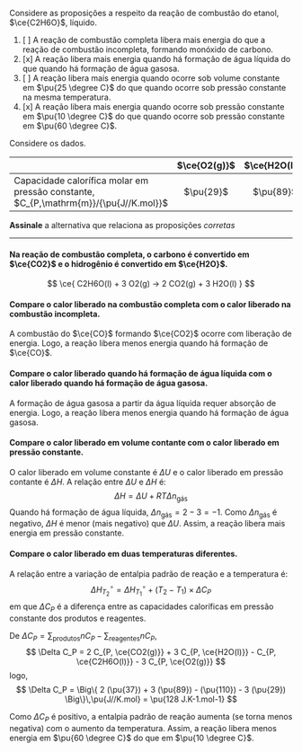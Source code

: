 Considere as proposições a respeito da reação de combustão do etanol, $\ce{C2H6O}$, líquido.

1. [ ] A reação de combustão completa libera mais energia do que a reação de combustão incompleta, formando monóxido de carbono.
2. [x] A reação libera mais energia quando há formação de água líquida do que quando há formação de água gasosa.
3. [ ] A reação libera mais energia quando ocorre sob volume constante em $\pu{25 \degree C}$ do que quando ocorre sob pressão constante na mesma temperatura.
4. [x] A reação libera mais energia quando ocorre sob pressão constante em $\pu{10 \degree C}$ do que quando ocorre sob pressão constante em $\pu{60 \degree C}$.

Considere os dados.

|                                                                                      | $\ce{O2(g)}$ | $\ce{H2O(l)}$ | $\ce{CO2(g)}$ | $\ce{C2H6O(l)}$ |
| :----------------------------------------------------------------------------------- | :----------: | :-----------: | :-----------: | :-------------: |
| Capacidade calorífica molar em pressão constante, $C_{P,\mathrm{m}}/{\pu{J//K.mol}}$ |  $\pu{29}$   |   $\pu{89}$   |   $\pu{37}$   |   $\pu{110}$    |

**Assinale** a alternativa que relaciona as proposições *corretas*

---


####  Na reação de combustão completa, o carbono é convertido em $\ce{CO2}$ e o hidrogênio é convertido em $\ce{H2O}$.

$$
    \ce{ C2H6O(l) + 3 O2(g) -> 2 CO2(g) + 3 H2O(l) }
$$

#### Compare o calor liberado na combustão completa com o calor liberado na combustão incompleta.

A combustão do $\ce{CO}$ formando $\ce{CO2}$ ocorre com liberação de energia. Logo, a reação libera menos energia quando há formação de $\ce{CO}$.

#### Compare o calor liberado quando há formação de água líquida com o calor liberado quando há formação de água gasosa.

A formação de água gasosa a partir da água líquida requer absorção de energia. Logo, a reação libera menos energia quando há formação de água gasosa.

#### Compare o calor liberado em volume contante com o calor liberado em pressão constante.

O calor liberado em volume constante é $\Delta U$ e o calor liberado em pressão contante é $\Delta H$. A relação entre $\Delta U$ e $\Delta H$ é:
$$
    \Delta H = \Delta U + RT \Delta n_\text{gás}
$$
Quando há formação de água líquida, $\Delta n_\text{gás} = 2 - 3 = -1$. Como $\Delta n_\text{gás}$ é negativo, $\Delta H$ é menor (mais negativo) que $\Delta U$. Assim, a reação libera mais energia em pressão constante.

#### Compare o calor liberado em duas temperaturas diferentes.

A relação entre a variação de entalpia padrão de reação e a temperatura é:
$$
    \Delta H_{T_2}^\circ = \Delta H_{T_1}^\circ + (T_2 - T_1) \times \Delta C_P
$$
em que $\Delta C_P$ é a diferença entre as capacidades caloríficas em pressão constante dos produtos e reagentes.

De $\Delta C_P = \sum_\text{produtos} n C_P - \sum_\text{reagentes} n C_P$,
$$
    \Delta C_P 
        = 2 C_{P, \ce{CO2(g)}} + 3 C_{P, \ce{H2O(l)}} - C_{P, \ce{C2H6O(l)}} - 3 C_{P, \ce{O2(g)}}
$$
logo,
$$
    \Delta C_P 
        = \Big\{ 2 (\pu{37}) + 3 (\pu{89}) - (\pu{110}) - 3 (\pu{29}) \Big\}\,\pu{J//K.mol}
        = \pu{128 J.K-1.mol-1}
$$

Como $\Delta C_P$ é positivo, a entalpia padrão de reação aumenta (se torna menos negativa) com o aumento da temperatura. Assim, a reação libera menos energia em $\pu{60 \degree C}$ do que em $\pu{10 \degree C}$.
